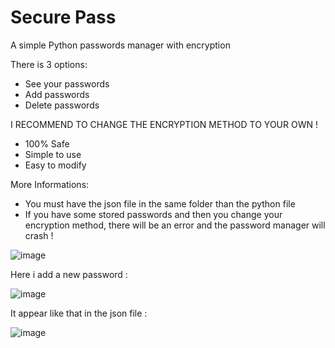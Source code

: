 # Secure Pass
A simple Python passwords manager with encryption

There is 3 options:
  - See your passwords
  - Add passwords
  - Delete passwords

I RECOMMEND TO CHANGE THE ENCRYPTION METHOD TO YOUR OWN !

* 100% Safe
* Simple to use
* Easy to modify

More Informations:
* You must have the json file in the same folder than the python file
* If you have some stored passwords and then you change your encryption method, there will be an error and the password manager will crash !

![image](https://github.com/GiulianoCap/Secure_Pass/assets/102018361/24e83b19-8bc0-47a3-9922-54aab72ef23c)

Here i add a new password :

![image](https://github.com/GiulianoCap/Secure_Pass/assets/102018361/039d272f-aec1-4d13-9cd3-9b74bd967199)

It appear like that in the json file :

![image](https://github.com/GiulianoCap/Secure_Pass/assets/102018361/317b88b1-f04f-462d-bab5-376c060031b8)